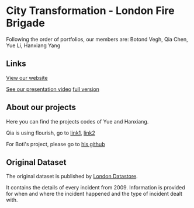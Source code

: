 # City Transformation - London Fire Brigade

Following the order of portfolios, our members are: Botond Vegh, Qia Chen, Yue Li, Hanxiang Yang

## Links

[View our website](https://amberyli.github.io/DVizGroup3/)

[See our presentation video](https://drive.google.com/drive/folders/1D2lx5v4-mv1h8jHwe7wdM6JMip5SdQuG?usp=sharing)
[full version](https://www.dropbox.com/s/ex2wq4xfsldl8s1/dviz-group3.mp4?dl=0)


## About our projects

Here you can find the projects codes of Yue and Hanxiang.

Qia is using flourish, go to [link1](https://public.flourish.studio/visualisation/6146011/), [link2](https://public.flourish.studio/visualisation/6183281/)

For Boti's project, please go to [his github](https://github.com/botivegh/fire-brigade-map)


## Original Dataset

The original dataset is published by [London Datastore](https://data.london.gov.uk/dataset/london-fire-brigade-incident-records).

It contains the details of every incident from 2009. Information is provided for when and where the incident happened and the type of incident dealt with.

